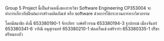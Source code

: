 Group 5
Project นี้เป็นส่วนหนึ่งของรายวิชา Software Engineering CP353004
จะทำการเกี่ยวกับฝึกฝนการสร้างผลิตภัณฑ์ หรือ software ด้วยการใช้กระบวนการทางวิศวกรรม

โดยมีสมาชิก ดังนี้
653380190-1 จักรภัทร วงษ์ศรีวรรณ
653380194-3 ฐาปกรณ์ เมืองจันทร์
653380341-6 วาริณี อนุสุเรนทร์
653380210-1 ฟลอเร็นเช่ แฟร์ราร่า
653380335-1 ปรีชา ศรีหนองบัว
